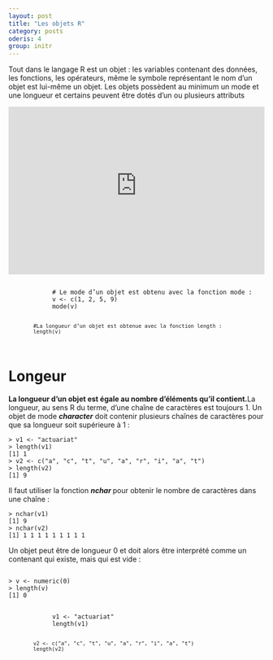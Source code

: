 ```yaml
---
layout: post
title: "Les objets R"
category: posts
oderis: 4
group: initr
---
```

<p>Tout dans le langage R est un objet : les variables contenant des données, les fonctions, les opérateurs, même le symbole représentant le nom d’un objet est lui-même un objet. Les objets possèdent au minimum un mode et une longueur et certains peuvent être dotés d’un ou plusieurs attributs</p>
<p></p>
<p><iframe scrolling="yes" src="https://catalogue-ent2.univ-paris8.fr/datacamp/sbang/ch3_1.html" width="100%" height="330px" frameborder="0"></iframe></p>

<html>
<head>
<meta http-equiv="Content-Type" content="text/html; charset=utf-8" />
<style>
.dcl__index-module__console--2YAI1, .dcl__index-module__editor--m_p4P {font-size: 15px !important; }
.lm_header .lm_tab .lm_title {font-size: 15px !important;}
.dcl__Button-module__extra-small--2toEt, .dcl__Button-module__small--1VJc5 {font-size: 15px;}
</style>
</head>
        <body>
        	<script type="text/javascript" src="//cdn.datacamp.com/dcl-react.js.gz"></script>
			<div data-datacamp-exercise data-lang="r">
        	<code data-type="sample-code">
            # Le mode d’un objet est obtenu avec la fonction mode :
			v <- c(1, 2, 5, 9)
			mode(v)


			#La longueur d’un objet est obtenue avec la fonction length :
			length(v)

</code>
</div>
</body>
</html>

<h1>Longeur</h1>

<p><strong>La longueur d’un objet est égale au nombre d’éléments qu’il contient.</strong>La longueur, au sens R du terme, d’une chaîne de caractères est toujours 1. Un objet de mode <strong><em>character</em></strong> doit contenir plusieurs chaînes de caractères pour que sa longueur soit supérieure à 1 :</p>

<pre><code>> v1 <- "actuariat"
> length(v1)
[1] 1
> v2 <- c("a", "c", "t", "u", "a", "r", "i", "a", "t")
> length(v2)
[1] 9
</code></pre>

<p>Il faut utiliser la fonction <em><strong>nchar </strong></em>pour obtenir le nombre de caractères dans une chaîne :</p>

<pre><code>> nchar(v1)
[1] 9
> nchar(v2)
[1] 1 1 1 1 1 1 1 1 1
</code></pre>

<p>Un objet peut être de longueur 0 et doit alors être interprété comme un contenant qui existe, mais qui est vide :</p>
<pre><code>
> v <- numeric(0)
> length(v)
[1] 0
</code></pre>


<html>
<head>
<meta http-equiv="Content-Type" content="text/html; charset=utf-8" />
<style>
.dcl__index-module__console--2YAI1, .dcl__index-module__editor--m_p4P {font-size: 15px !important; }
.lm_header .lm_tab .lm_title {font-size: 15px !important;}
.dcl__Button-module__extra-small--2toEt, .dcl__Button-module__small--1VJc5 {font-size: 15px;}
</style>
</head>
        <body>
        	<script type="text/javascript" src="//cdn.datacamp.com/dcl-react.js.gz"></script>
			<div data-datacamp-exercise data-lang="r">
        	<code data-type="sample-code">
            v1 <- "actuariat"
			length(v1)
          
			v2 <- c("a", "c", "t", "u", "a", "r", "i", "a", "t")
			length(v2)

</code>
</div>
</body>
</html>
